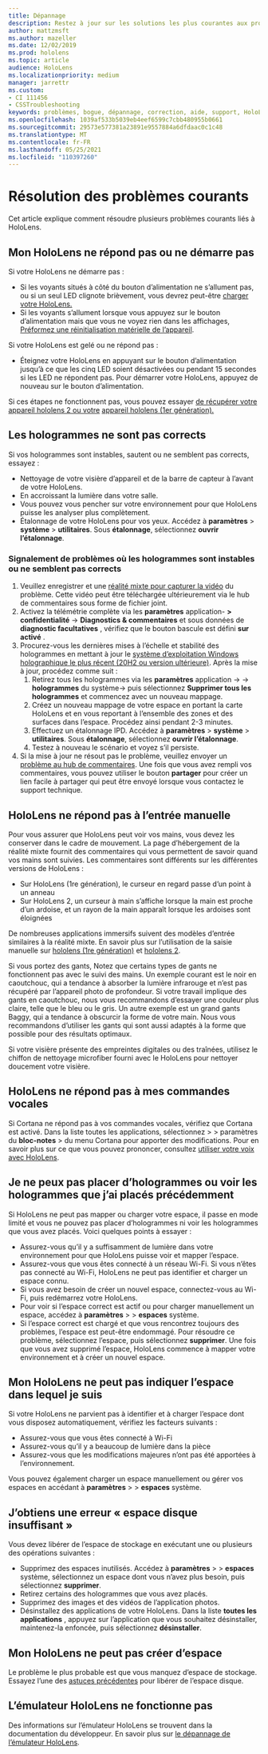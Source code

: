 ```yaml
---
title: Dépannage
description: Restez à jour sur les solutions les plus courantes aux problèmes liés aux appareils HoloLens et aux techniques de dépannage.
author: mattzmsft
ms.author: mazeller
ms.date: 12/02/2019
ms.prod: hololens
ms.topic: article
audience: HoloLens
ms.localizationpriority: medium
manager: jarrettr
ms.custom:
- CI 111456
- CSSTroubleshooting
keywords: problèmes, bogue, dépannage, correction, aide, support, HoloLens
ms.openlocfilehash: 1039af533b5039eb4eef6599c7cbb480955b0661
ms.sourcegitcommit: 29573e577381a23891e9557884a6dfdaac0c1c48
ms.translationtype: MT
ms.contentlocale: fr-FR
ms.lasthandoff: 05/25/2021
ms.locfileid: "110397260"
---
```

# <a name="troubleshoot-common-issues"></a>Résolution des problèmes courants

Cet article explique comment résoudre plusieurs problèmes courants liés à HoloLens.

## <a name="my-hololens-is-unresponsive-or-wont-start"></a>Mon HoloLens ne répond pas ou ne démarre pas

Si votre HoloLens ne démarre pas :

- Si les voyants situés à côté du bouton d’alimentation ne s’allument pas, ou si un seul LED clignote brièvement, vous devrez peut-être [charger votre HoloLens.](hololens-recovery.md#charge-the-device)
- Si les voyants s’allument lorsque vous appuyez sur le bouton d’alimentation mais que vous ne voyez rien dans les affichages, [Préformez une réinitialisation matérielle de l’appareil](hololens-recovery.md#hard-reset-procedure).

Si votre HoloLens est gelé ou ne répond pas :

- Éteignez votre HoloLens en appuyant sur le bouton d’alimentation jusqu’à ce que les cinq LED soient désactivées ou pendant 15 secondes si les LED ne répondent pas. Pour démarrer votre HoloLens, appuyez de nouveau sur le bouton d’alimentation.

Si ces étapes ne fonctionnent pas, vous pouvez essayer [de récupérer votre appareil hololens 2 ou votre](hololens-recovery.md) [appareil hololens (1er génération).](hololens1-recovery.md)

## <a name="holograms-dont-look-good"></a>Les hologrammes ne sont pas corrects

Si vos hologrammes sont instables, sautent ou ne semblent pas corrects, essayez :

- Nettoyage de votre visière d’appareil et de la barre de capteur à l’avant de votre HoloLens.
- En accroissant la lumière dans votre salle.
- Vous pouvez vous pencher sur votre environnement pour que HoloLens puisse les analyser plus complètement.
- Étalonnage de votre HoloLens pour vos yeux. Accédez à **paramètres**  >  **système**  >  **utilitaires**. Sous **étalonnage**, sélectionnez **ouvrir l’étalonnage**.
 
### <a name="reporting-issues-where-holograms-are-unstable-or-dont-look-right"></a>Signalement de problèmes où les hologrammes sont instables ou ne semblent pas corrects
 
1. Veuillez enregistrer et une [réalité mixte pour capturer la vidéo](holographic-photos-and-videos.md#capture-a-mixed-reality-video) du problème. Cette vidéo peut être téléchargée ultérieurement via le hub de commentaires sous forme de fichier joint.  
1. Activez la télémétrie complète via les **paramètres** application- **> confidentialité**  ->  **Diagnostics & commentaires** et sous données de **diagnostic facultatives** , vérifiez que le bouton bascule est défini **sur activé** .
1. Procurez-vous les dernières mises à l’échelle et stabilité des hologrammes en mettant à jour le [système d’exploitation Windows holographique le plus récent (20H2 ou version ultérieure)](hololens-release-notes.md#windows-holographic-version-20h2). Après la mise à jour, procédez comme suit :
    1. Retirez tous les hologrammes via les **paramètres** application ->  ->  **hologrammes** du système-> puis sélectionnez **Supprimer tous les hologrammes** et commencez avec un nouveau mappage.
    1. Créez un nouveau mappage de votre espace en portant la carte HoloLens et en vous reportant à l’ensemble des zones et des surfaces dans l’espace. Procédez ainsi pendant 2-3 minutes.
    1. Effectuez un étalonnage IPD. Accédez à **paramètres**  >  **système**  >  **utilitaires**. Sous **étalonnage**, sélectionnez **ouvrir l’étalonnage**.
    1. Testez à nouveau le scénario et voyez s’il persiste.
1. Si la mise à jour ne résout pas le problème, veuillez envoyer un [problème au hub de commentaires](hololens-feedback.md). Une fois que vous avez rempli vos commentaires, vous pouvez utiliser le bouton **partager** pour créer un lien facile à partager qui peut être envoyé lorsque vous contactez le support technique.

## <a name="hololens-doesnt-respond-to-hand-input"></a>HoloLens ne répond pas à l’entrée manuelle

Pour vous assurer que HoloLens peut voir vos mains, vous devez les conserver dans le cadre de mouvement.  La page d’hébergement de la réalité mixte fournit des commentaires qui vous permettent de savoir quand vos mains sont suivies.  Les commentaires sont différents sur les différentes versions de HoloLens :
- Sur HoloLens (1re génération), le curseur en regard passe d’un point à un anneau
- Sur HoloLens 2, un curseur à main s’affiche lorsque la main est proche d’un ardoise, et un rayon de la main apparaît lorsque les ardoises sont éloignées

De nombreuses applications immersifs suivent des modèles d’entrée similaires à la réalité mixte.  En savoir plus sur l’utilisation de la saisie manuelle sur [hololens (1re génération)](hololens1-basic-usage.md#use-hololens-with-your-hands) et [hololens 2](hololens2-basic-usage.md#the-hand-tracking-frame).

Si vous portez des gants, Notez que certains types de gants ne fonctionnent pas avec le suivi des mains.  Un exemple courant est le noir en caoutchouc, qui a tendance à absorber la lumière infrarouge et n’est pas récupéré par l’appareil photo de profondeur.  Si votre travail implique des gants en caoutchouc, nous vous recommandons d’essayer une couleur plus claire, telle que le bleu ou le gris.  Un autre exemple est un grand gants Baggy, qui a tendance à obscurcir la forme de votre main. Nous vous recommandons d’utiliser les gants qui sont aussi adaptés à la forme que possible pour des résultats optimaux.

Si votre visière présente des empreintes digitales ou des traînées, utilisez le chiffon de nettoyage microfiber fourni avec le HoloLens pour nettoyer doucement votre visière.

## <a name="hololens-doesnt-respond-to-my-voice-commands"></a>HoloLens ne répond pas à mes commandes vocales

Si Cortana ne répond pas à vos commandes vocales, vérifiez que Cortana est activé. Dans la liste toutes les applications, sélectionnez  >    >  paramètres du **bloc-notes**  >   du menu Cortana pour apporter des modifications. Pour en savoir plus sur ce que vous pouvez prononcer, consultez [utiliser votre voix avec HoloLens](hololens-cortana.md).

## <a name="i-cant-place-holograms-or-see-holograms-that-i-previously-placed"></a>Je ne peux pas placer d’hologrammes ou voir les hologrammes que j’ai placés précédemment

Si HoloLens ne peut pas mapper ou charger votre espace, il passe en mode limité et vous ne pouvez pas placer d’hologrammes ni voir les hologrammes que vous avez placés. Voici quelques points à essayer :

- Assurez-vous qu’il y a suffisamment de lumière dans votre environnement pour que HoloLens puisse voir et mapper l’espace.
- Assurez-vous que vous êtes connecté à un réseau Wi-Fi. Si vous n’êtes pas connecté au Wi-Fi, HoloLens ne peut pas identifier et charger un espace connu.
- Si vous avez besoin de créer un nouvel espace, connectez-vous au Wi-Fi, puis redémarrez votre HoloLens.
- Pour voir si l’espace correct est actif ou pour charger manuellement un espace, accédez à **paramètres**  >    >  **espaces** système.
- Si l’espace correct est chargé et que vous rencontrez toujours des problèmes, l’espace est peut-être endommagé. Pour résoudre ce problème, sélectionnez l’espace, puis sélectionnez **supprimer**. Une fois que vous avez supprimé l’espace, HoloLens commence à mapper votre environnement et à créer un nouvel espace.

## <a name="my-hololens-cant-tell-what-space-im-in"></a>Mon HoloLens ne peut pas indiquer l’espace dans lequel je suis

Si votre HoloLens ne parvient pas à identifier et à charger l’espace dont vous disposez automatiquement, vérifiez les facteurs suivants :

- Assurez-vous que vous êtes connecté à Wi-Fi
- Assurez-vous qu’il y a beaucoup de lumière dans la pièce
- Assurez-vous que les modifications majeures n’ont pas été apportées à l’environnement.

Vous pouvez également charger un espace manuellement ou gérer vos espaces en accédant à **paramètres**  >    >  **espaces** système.

## <a name="im-getting-a-low-disk-space-error"></a>J’obtiens une erreur « espace disque insuffisant »

Vous devez libérer de l’espace de stockage en exécutant une ou plusieurs des opérations suivantes :

- Supprimez des espaces inutilisés. Accédez à **paramètres**  >    >  **espaces** système, sélectionnez un espace dont vous n’avez plus besoin, puis sélectionnez **supprimer**.
- Retirez certains des hologrammes que vous avez placés.
- Supprimez des images et des vidéos de l’application photos.
- Désinstallez des applications de votre HoloLens. Dans la liste **toutes les applications** , appuyez sur l’application que vous souhaitez désinstaller, maintenez-la enfoncée, puis sélectionnez **désinstaller**.

## <a name="my-hololens-cant-create-a-new-space"></a>Mon HoloLens ne peut pas créer d’espace

Le problème le plus probable est que vous manquez d’espace de stockage. Essayez l’une des [astuces précédentes](#im-getting-a-low-disk-space-error) pour libérer de l’espace disque.

## <a name="the-hololens-emulator-isnt-working"></a>L’émulateur HoloLens ne fonctionne pas

Des informations sur l’émulateur HoloLens se trouvent dans la documentation du développeur.  En savoir plus sur [le dépannage de l’émulateur HoloLens](https://docs.microsoft.com/windows/mixed-reality/using-the-hololens-emulator#troubleshooting).
